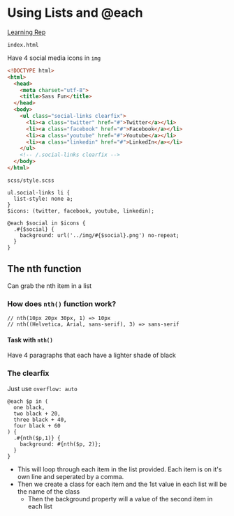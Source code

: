 # Using Lists and @each

[Learning Rep](ithub.com:kingluddite/learning-sass.git)

`index.html`

Have 4 social media icons in `img`

```html
<!DOCTYPE html>
<html>
  <head>
    <meta charset="utf-8">
    <title>Sass Fun</title>
  </head>
  <body>
    <ul class="social-links clearfix">
      <li><a class="twitter" href="#">Twitter</a></li>
      <li><a class="facebook" href="#">Facebook</a></li>
      <li><a class="youtube" href="#">Youtube</a></li>
      <li><a class="linkedin" href="#">LinkedIn</a></li>
    </ul>
    <!-- /.social-links clearfix -->
  </body>
</html>
```

`scss/style.scss`

```
ul.social-links li {
  list-style: none a;
}
$icons: (twitter, facebook, youtube, linkedin);

@each $social in $icons {
  .#{$social} {
    background: url('../img/#{$social}.png') no-repeat;
  }
}
```

## The nth function
Can grab the nth item in a list

### How does `nth()` function work?
```
// nth(10px 20px 30px, 1) => 10px
// nth((Helvetica, Arial, sans-serif), 3) => sans-serif
```

#### Task with `nth()`
Have 4 paragraphs that each have a lighter shade of black

### The clearfix
Just use `overflow: auto`

```
@each $p in (
  one black,
  two black + 20,
  three black + 40,
  four black + 60
) {
  .#{nth($p,1)} {
    background: #{nth($p, 2)};
  }
}
```

* This will loop through each item in the list provided. Each item is on it's own line and seperated by a comma.
* Then we create a class for each item and the 1st value in each list will be the name of the class
    - Then the background property will a value of the second item in each list
